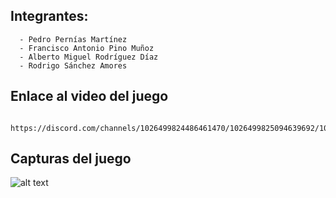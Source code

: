 ## Integrantes:
      - Pedro Pernías Martínez
      - Francisco Antonio Pino Muñoz
      - Alberto Miguel Rodríguez Díaz
      - Rodrigo Sánchez Amores
      
## Enlace al video del juego

      https://discord.com/channels/1026499824486461470/1026499825094639692/1068602053221425306

## Capturas del juego

![alt text]()




